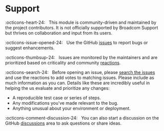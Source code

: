 # Support

:octicons-heart-24: &nbsp; This module is community-driven and maintained by the project
contributors. It is not officially supported by Broadcom Support but thrives on collaboration and
input from its users.

:octicons-issue-opened-24: &nbsp; Use the GitHub [issues][issues] to report bugs or suggest
enhancements.

:octicons-thumbsup-24: &nbsp; Issues are monitored by the maintainers and are prioritized based on
criticality and community [reactions][reactions].

:octicons-search-24: &nbsp; Before opening an issue, please [search the issues][issues-search] and
use the reactions to add votes to matching issues. Please include as much information as you can.
Details like these are incredibly useful in helping the us evaluate and prioritize any changes:

- A reproducible test case or series of steps.
- Any modifications you've made relevant to the bug.
- Anything unusual about your environment or deployment.

:octicons-comment-discussion-24: &nbsp; You can also start a discussion on the GitHub [discussions][discussions]
area to ask questions or share ideas.

[discussions]: https://github.com/vmware/powershell-module-for-vmware-cloud-foundation-certificate-management/discussions
[issues]: https://github.com/vmware/powershell-module-for-vmware-cloud-foundation-certificate-management/issues
[issues-search]: https://github.com/vmware/powershell-module-for-vmware-cloud-foundation-certificate-management/issues?q=is%3Aissue+is%3Aopen+label%3Abug
[reactions]: https://github.blog/2016-03-10-add-reactions-to-pull-requests-issues-and-comments/
